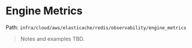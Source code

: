 # Engine Metrics

Path: `infra/cloud/aws/elasticache/redis/observability/engine_metrics`

> Notes and examples TBD.
